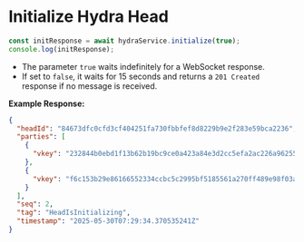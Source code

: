 # Initialize Hydra Head

```ts
const initResponse = await hydraService.initialize(true);
console.log(initResponse);
```

- The parameter `true` waits indefinitely for a WebSocket response.
- If set to `false`, it waits for 15 seconds and returns a `201 Created` response if no message is received.

**Example Response:**

```json
{
  "headId": "84673dfc0cfd3cf404251fa730fbbfef8d8229b9e2f283e59bca2236",
  "parties": [
    {
      "vkey": "232844b0ebd1f13b62b19bc9ce0a423a84e3d2cc5efa2ac226a96255420d7137"
    },
    {
      "vkey": "f6c153b29e86166552334ccbc5c2995bf5185561a270ff489e98f03a8dd74e7d"
    }
  ],
  "seq": 2,
  "tag": "HeadIsInitializing",
  "timestamp": "2025-05-30T07:29:34.370535241Z"
}
```
